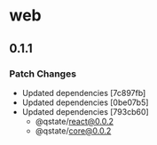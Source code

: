 # web

## 0.1.1

### Patch Changes

- Updated dependencies [7c897fb]
- Updated dependencies [0be07b5]
- Updated dependencies [793cb60]
  - @qstate/react@0.0.2
  - @qstate/core@0.0.2
